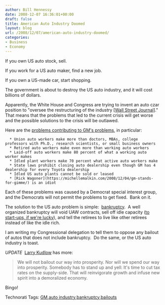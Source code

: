 ```yaml
---
author: Bill Hennessy
date: 2008-12-07 16:36:01+00:00
draft: false
title: American Auto Industry Doomed
layout: blog
url: /2008/12/07/american-auto-industry-doomed/
categories:
- Business
- Economy
---
```



If you own US auto stock, sell.

If you work for a US auto maker, find a new job.

If you own a US-made car, start shopping.

The government is about to destroy the US auto industry, and it will cost billions of dollars.

Apparently, the White House and Congress are trying to invent an auto czar position to "oversee the restructuring of the industry [[Wall Street Journal](https://online.wsj.com/article/SB122861961053885743.html?mod=testMod#printMode)]."  That means that the problems that led to the current crisis will get worse and the possible solutions to the crisis will be outlawed.

Here are the [problems contributing to GM's problems](https://online.wsj.com/article/SB122783248646663009.html), in particular:



	  * Union auto workers make more than doctors, MBAs, college professors with Ph.D., research scientists, or small business owners
	  * Retired auto workers make even more than working auto workers
	  * Laid-off auto workers make 80 percent of what a working auto worker makes
	  * Idled plant workers make 70 percent what active auto workers make
	  * State laws prohibit closing auto dealership even though GM has 4 dealership for every Toyota dealership
	  * Idled US auto plants cannot be sold or leased
	  * [Rick Wagoner](https://michellemalkin.com/2008/12/04/gm-stands-for-gimme/) is an idiot

Each of these problems was caused by a Democrat special interest group, and the Democrats will not permit the problems to get fixed.  Bank on it. 

The solution to the US auto problem is simple:  [bankruptcy](https://www.nytimes.com/2008/11/19/opinion/19romney.html?_r=1&scp=3&sq=romney&st=cse).  A well organized bankruptcy will void UAW contracts, sell off idle capacity ([to start-ups, if we're lucky](https://sethgodin.typepad.com/seths_blog/2008/11/what-to-do-abou.html)), and tell the retirees to live like other retirees instead of like the idle rich.

I am writing my Congressional delegation to tell them to oppose any bailout of autos that does not include bankruptcy.  Do the same, or the US auto industry is toast.

*UPDATE*  [Larry Kudlow](https://www.realclearpolitics.com/articles/2008/12/where_to_draw_the_bailout_line.html) has more:


> We will not bailout our way into prosperity. Nor will we spend our way into prosperity. Somebody has to stand up and yell: It's time to cut tax rates on the supply-side. That will reinvigorate growth and infuse new spirit into a demoralized economy.


Bingo!


Technorati Tags: [GM](https://technorati.com/tags/GM),[auto industry](https://technorati.com/tags/auto%20industry),[bankruptcy](https://technorati.com/tags/bankruptcy),[bailouts](https://technorati.com/tags/bailouts)

